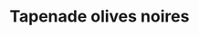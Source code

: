 ---
title: Tapenade olives noires
draft: false
layout: recettes
type: entree
categories:
  - Tartinade
regime:
  - vegetarien
  - vegan
  - sans-gluten
  - sans-lactose
cuisson: Non
temperature: Froid
plate: 10
check: Oui
checkAlwaysOk: false
ingredients:
  legumes:
    - quantite: 1
      title: Ail
      unit: gousse·s
    - quantite: 100
      title: Olives noires à la grecque
      unit: grammes
  lof:
    - quantite: 2
      title: huile d'olive
      unit: c. à soupe
materiel:
  - Robot Mixeur
preparation: Laisser tremper les olives noires pendant une demi heure puis
  rincez les bien. Mixer les avec l'ail et l'huile d'olive.
preparation24h: ""
publishDate: 2024-03-18 13:28:23.107000+00:00
uuid: msdsbbvf
titleslug: tapenade-olives-noires_msdsbbvf
---